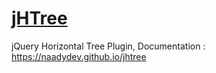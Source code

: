 # <a href="https://naadydev.github.io/jHTree/"> jHTree </a>
jQuery Horizontal Tree Plugin, Documentation : https://naadydev.github.io/jhtree
